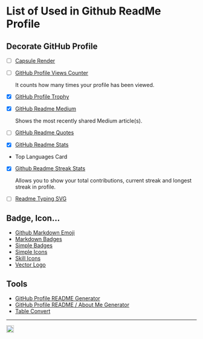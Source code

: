 # List of Used in Github ReadMe Profile

## Decorate GitHub Profile

- [ ] [Capsule Render][capsule-render]
- [ ] [GitHub Profile Views Counter][profile-views-counter]

  It counts how many times your profile has been viewed.

- [x] [GitHub Profile Trophy][profile-trophy]
- [x] [GitHub Readme Medium][last-article-medium]

  Shows the most recently shared Medium article(s).

- [ ] [GitHub Readme Quotes][github-readme-quotes]
- [x] [GitHub Readme Stats][readme-stats]
- Top Languages Card

- [x] [Github Readme Streak Stats][streak-stats]

  Allows you to show your total contributions, current streak and longest streak in profile.

- [ ] [Readme Typing SVG][typing-svg]

## Badge, Icon...

- [Github Markdown Emoji][markdown-emoji]
- [Markdown Badges][markdown-badges]
- [Simple Badges][simple-badges]
- [Simple Icons][simple-icons]
- [Skill Icons][skill-icons]
- [Vector Logo][vector-logo]

## Tools

- [GitHub Profile README Generator][readme-generator]
- [GitHub Profile README / About Me Generator][githubprofilereadmegenerator]
- [Table Convert][table-convert]

<hr>

<p>
  <a href="https://www.linkedin.com/in/iamruveyda/">
    <img align="center" height="20" src="https://img.shields.io/badge/Repository%20Creation%20Date-Nov%205,2022-blue.svg?style=flat-square">
  </a>
</p>

<!------------------------------------------------------------------->

<!--

Here are some ideas to get you started:
<samp>
<p>🔭 I’m currently working on ... </p>
<p>🌱 I’m currently learning ...</p>
<p>👯 I’m looking to collaborate on ...</p>
<p>🤔 I’m looking for help with ...</p>
<p>💬 Ask me about ...</p>
<p>📫 How to reach me: ...</p>
<p>😄 Pronouns: ...</p>
<p>⚡ Fun fact: ...</p>
</samp>

-->

<!------------------------------------------------------------------->

<!-- Links 1 -->

[capsule-render]: https://github.com/kyechan99/capsule-render
[profile-views-counter]: https://github.com/antonkomarev/github-profile-views-counter
[profile-trophy]: https://github.com/ryo-ma/github-profile-trophy
[last-article-medium]: https://github.com/omidnikrah/github-readme-medium
[github-readme-quotes]: https://github.com/shravan20/github-readme-quotes
[readme-stats]: https://github.com/anuraghazra/github-readme-stats
[streak-stats]: https://github.com/DenverCoder1/github-readme-streak-stats
[typing-svg]: https://github.com/denvercoder1/readme-typing-svg

<!-- Links 2 -->

[markdown-emoji]: https://gist.github.com/rxaviers/7360908
[markdown-badges]: https://github.com/Ileriayo/markdown-badges
[simple-badges]: https://github.com/developStorm/simple-badges
[simple-icons]: https://github.com/simple-icons/simple-icons
[skill-icons]: https://github.com/tandpfun/skill-icons
[vector-logo]: https://github.com/VectorLogoZone/vectorlogozone

<!-- Links 3 -->

[readme-generator]: https://github.com/rahuldkjain/github-profile-readme-generator
[githubprofilereadmegenerator]: https://github.com/rahulbanerjee26/githubProfileReadmeGenerator
[table-convert]: https://tableconvert.com
